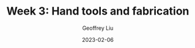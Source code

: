---
author: "Geoffrey Liu"
title: "Week 3: Hand tools and fabrication"
date: 2023-02-06
description: "Hand tools and fabrication"
thumbnail: /images/sew.png
---